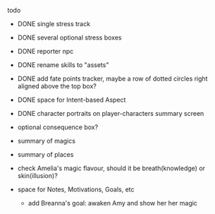 
todo

- DONE single stress track
- DONE several optional stress boxes
- DONE reporter npc
- DONE rename skills to "assets"
- DONE add fate points tracker, maybe a row of dotted circles right aligned above the top box?
- DONE space for Intent-based Aspect
- DONE character portraits on player-characters summary screen

- optional consequence box?
- summary of magics
- summary of places
- check Amelia's magic flavour, should it be breath(knowledge) or skin(illusion)?
- space for Notes, Motivations, Goals, etc
	- add Breanna's goal: awaken Amy and show her her magic
